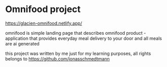 # Omnifood project

https://glacien-omnifood.netlify.app/

omnifood is simple landing page that describes omnifood product - application that provides everyday meal delivery to your door and all meals are ai generated

this project was written by me just for my learning purposes, all rights belongs to https://github.com/jonasschmedtmann
